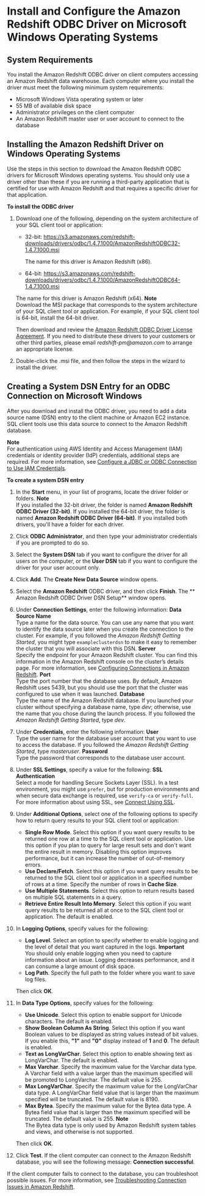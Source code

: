 # Install and Configure the Amazon Redshift ODBC Driver on Microsoft Windows Operating Systems<a name="install-odbc-driver-windows"></a>

## System Requirements<a name="odbc-driver-sysreq-windows"></a>

You install the Amazon Redshift ODBC driver on client computers accessing an Amazon Redshift data warehouse\. Each computer where you install the driver must meet the following minimum system requirements: 
+ Microsoft Windows Vista operating system or later
+ 55 MB of available disk space
+ Administrator privileges on the client computer
+ An Amazon Redshift master user or user account to connect to the database

## Installing the Amazon Redshift Driver on Windows Operating Systems<a name="odbc-driver-windows-how-to-install"></a>

Use the steps in this section to download the Amazon Redshift ODBC drivers for Microsoft Windows operating systems\. You should only use a driver other than these if you are running a third\-party application that is certified for use with Amazon Redshift and that requires a specific driver for that application\. 

**To install the ODBC driver**

1. Download one of the following, depending on the system architecture of your SQL client tool or application:
   + 32\-bit: [https://s3\.amazonaws\.com/redshift\-downloads/drivers/odbc/1\.4\.7\.1000/AmazonRedshiftODBC32\-1\.4\.7\.1000\.msi ](https://s3.amazonaws.com/redshift-downloads/drivers/odbc/1.4.7.1000/AmazonRedshiftODBC32-1.4.7.1000.msi) 

     The name for this driver is Amazon Redshift \(x86\)\.
   +  64\-bit: [https://s3\.amazonaws\.com/redshift\-downloads/drivers/odbc/1\.4\.7\.1000/AmazonRedshiftODBC64\-1\.4\.7\.1000\.msi](https://s3.amazonaws.com/redshift-downloads/drivers/odbc/1.4.7.1000/AmazonRedshiftODBC64-1.4.7.1000.msi) 

     The name for this driver is Amazon Redshift \(x64\)\.
**Note**  
Download the MSI package that corresponds to the system architecture of your SQL client tool or application\. For example, if your SQL client tool is 64\-bit, install the 64\-bit driver\.

    Then download and review the [Amazon Redshift ODBC Driver License Agreement](https://s3.amazonaws.com/redshift-downloads/drivers/Amazon+Redshift+ODBC+Driver+License+Agreement.pdf)\. If you need to distribute these drivers to your customers or other third parties, please email *redshift\-pm@amazon\.com* to arrange an appropriate license\. 

1.  Double\-click the \.msi file, and then follow the steps in the wizard to install the driver\. 

## Creating a System DSN Entry for an ODBC Connection on Microsoft Windows<a name="create-dsn-odbc-windows"></a>

After you download and install the ODBC driver, you need to add a data source name \(DSN\) entry to the client machine or Amazon EC2 instance\. SQL client tools use this data source to connect to the Amazon Redshift database\. 

**Note**  
For authentication using AWS Identity and Access Management \(IAM\) credentials or identity provider \(IdP\) credentials, additional steps are required\. For more information, see [Configure a JDBC or ODBC Connection to Use IAM Credentials](generating-iam-credentials-configure-jdbc-odbc.md)\.

**To create a system DSN entry**

1. In the **Start** menu, in your list of programs, locate the driver folder or folders\. 
**Note**  
If you installed the 32\-bit driver, the folder is named **Amazon Redshift ODBC Driver \(32\-bit\)**\. If you installed the 64\-bit driver, the folder is named **Amazon Redshift ODBC Driver \(64\-bit\)**\. If you installed both drivers, you'll have a folder for each driver\. 

1. Click **ODBC Administrator**, and then type your administrator credentials if you are prompted to do so\.

1.  Select the **System DSN** tab if you want to configure the driver for all users on the computer, or the **User DSN** tab if you want to configure the driver for your user account only\. 

1.  Click **Add**\. The **Create New Data Source** window opens\. 

1.  Select the **Amazon Redshift** ODBC driver, and then click **Finish**\. The ** Amazon Redshift ODBC Driver DSN Setup** window opens\.

1. Under **Connection Settings**, enter the following information:
<a name="rs-mgmt-dsn"></a>
**Data Source Name**  
Type a name for the data source\. You can use any name that you want to identify the data source later when you create the connection to the cluster\. For example, if you followed the *Amazon Redshift Getting Started*, you might type `exampleclusterdsn` to make it easy to remember the cluster that you will associate with this DSN\.
<a name="rs-mgmt-server"></a>
**Server**  
Specify the endpoint for your Amazon Redshift cluster\. You can find this information in the Amazon Redshift console on the cluster’s details page\. For more information, see [Configuring Connections in Amazon Redshift](configuring-connections.md)\.
<a name="rs-mgmt-port"></a>
**Port**  
Type the port number that the database uses\. By default, Amazon Redshift uses 5439, but you should use the port that the cluster was configured to use when it was launched\.
<a name="rs-mgmt-database"></a>
**Database**  
Type the name of the Amazon Redshift database\. If you launched your cluster without specifying a database name, type *dev*; otherwise, use the name that you chose during the launch process\. If you followed the *Amazon Redshift Getting Started*, type *dev*\.

1. Under **Credentials**, enter the following information:
<a name="rs-mgmt-creds-user"></a>
**User**  
Type the user name for the database user account that you want to use to access the database\. If you followed the *Amazon Redshift Getting Started*, type *masteruser*\.
<a name="rs-mgmt-creds-password"></a>
**Password**  
Type the password that corresponds to the database user account\.

1. Under **SSL Settings**, specify a value for the following:
<a name="rs-mgmt-ssl-authentication"></a>
**SSL Authentication**  
Select a mode for handling Secure Sockets Layer \(SSL\)\. In a test environment, you might use `prefer`, but for production environments and when secure data exchange is required, use `verify-ca` or `verify-full`\. For more information about using SSL, see [Connect Using SSL](connecting-ssl-support.md#connect-using-ssl)\.

1. Under **Additional Options**, select one of the following options to specify how to return query results to your SQL client tool or application: 
   + **Single Row Mode**\. Select this option if you want query results to be returned one row at a time to the SQL client tool or application\. Use this option if you plan to query for large result sets and don't want the entire result in memory\. Disabling this option improves performance, but it can increase the number of out\-of\-memory errors\.
   + **Use Declare/Fetch**\. Select this option if you want query results to be returned to the SQL client tool or application in a specified number of rows at a time\. Specify the number of rows in **Cache Size**\.
   + **Use Multiple Statements**\. Select this option to return results based on multiple SQL statements in a query\.
   + **Retrieve Entire Result Into Memory**\. Select this option if you want query results to be returned all at once to the SQL client tool or application\. The default is enabled\. 

1. In **Logging Options**, specify values for the following: 
   + **Log Level**\. Select an option to specify whether to enable logging and the level of detail that you want captured in the logs\. 
**Important**  
You should only enable logging when you need to capture information about an issue\. Logging decreases performance, and it can consume a large amount of disk space\.
   + **Log Path**\. Specify the full path to the folder where you want to save log files\.

    Then click **OK**\.

1. In **Data Type Options**, specify values for the following: 
   + **Use Unicode**\. Select this option to enable support for Unicode characters\. The default is enabled\.
   + **Show Boolean Column As String**\. Select this option if you want Boolean values to be displayed as string values instead of bit values\. If you enable this, **"1"** and **"0"** display instead of **1** and **0**\. The default is enabled\.
   + **Text as LongVarChar**\. Select this option to enable showing text as LongVarChar\. The default is enabled\.
   + **Max Varchar**\. Specify the maximum value for the Varchar data type\. A Varchar field with a value larger than the maximum specified will be promoted to LongVarchar\. The default value is 255\.
   + **Max LongVarChar**\. Specify the maximum value for the LongVarChar data type\. A LongVarChar field value that is larger than the maximum specified will be truncated\. The default value is 8190\.
   + **Max Bytea**\. Specify the maximum value for the Bytea data type\. A Bytea field value that is larger than the maximum specified will be truncated\. The default value is 255\. 
**Note**  
The Bytea data type is only used by Amazon Redshift system tables and views, and otherwise is not supported\.

   Then click **OK**\.

1.  Click **Test**\. If the client computer can connect to the Amazon Redshift database, you will see the following message: **Connection successful**\. 

 If the client computer fails to connect to the database, you can troubleshoot possible issues\. For more information, see [Troubleshooting Connection Issues in Amazon Redshift](troubleshooting-connections.md)\. 